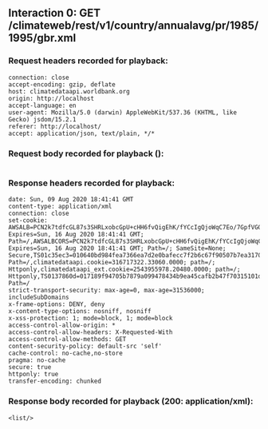 ## Interaction 0: GET /climateweb/rest/v1/country/annualavg/pr/1985/1995/gbr.xml
### Request headers recorded for playback:

```
connection: close
accept-encoding: gzip, deflate
host: climatedataapi.worldbank.org
origin: http://localhost
accept-language: en
user-agent: Mozilla/5.0 (darwin) AppleWebKit/537.36 (KHTML, like Gecko) jsdom/15.2.1
referer: http://localhost/
accept: application/json, text/plain, */*
```

### Request body recorded for playback ():

```

```

### Response headers recorded for playback:

```
date: Sun, 09 Aug 2020 18:41:41 GMT
content-type: application/xml
connection: close
set-cookie: AWSALB=PCN2k7tdfcGL87s3SHRLxobcGpU+cHH6fvQigEhK/fYCcIgQjoWqC7Eo/7GpfVGQM71yPnyegr6X6Xp6VvII/lqp8h1Fl0PBCvZM1L+ibThAdeF57hq74Zj+Kp0X; Expires=Sun, 16 Aug 2020 18:41:41 GMT; Path=/,AWSALBCORS=PCN2k7tdfcGL87s3SHRLxobcGpU+cHH6fvQigEhK/fYCcIgQjoWqC7Eo/7GpfVGQM71yPnyegr6X6Xp6VvII/lqp8h1Fl0PBCvZM1L+ibThAdeF57hq74Zj+Kp0X; Expires=Sun, 16 Aug 2020 18:41:41 GMT; Path=/; SameSite=None; Secure,TS01c35ec3=010640bd984fea7366ea7d2e0bafecc7f2b6c67f90507b7ea3170105b88a7391368734834b89dea793c3253033fe152fbe3151273b; Path=/,climatedataapi.cookie=316717322.33060.0000; path=/; Httponly,climatedataapi_ext.cookie=2543955978.20480.0000; path=/; Httponly,TS0137860d=017189f94705b7879a099478434b9ea45cafb2b47f70315101dc751a94c0f66ce7c2e21eead2be861b743152a78c165e22d3d9f8edbdcd252fe02b237119463c7e39d42f6027c6c749e7a8f0fdcfa1db353f87bdd345ffa22ce1eefbd53c8f98348fa89cce935ec2732557f68043ab83c3f87ff59b486f1c4badd36fff7df90bee71957fd1; Path=/
strict-transport-security: max-age=0, max-age=31536000; includeSubDomains
x-frame-options: DENY, deny
x-content-type-options: nosniff, nosniff
x-xss-protection: 1; mode=block, 1; mode=block
access-control-allow-origin: *
access-control-allow-headers: X-Requested-With
access-control-allow-methods: GET
content-security-policy: default-src 'self'
cache-control: no-cache,no-store
pragma: no-cache
secure: true
httponly: true
transfer-encoding: chunked
```

### Response body recorded for playback (200: application/xml):

```
<list/>
```
